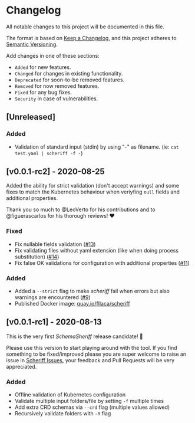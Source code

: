 # Changelog
All notable changes to this project will be documented in this file.

The format is based on [Keep a Changelog](https://keepachangelog.com/en/1.0.0/),
and this project adheres to [Semantic Versioning](https://semver.org/spec/v2.0.0.html).

Add changes in one of these sections:
* `Added` for new features.
* `Changed` for changes in existing functionality.
* `Deprecated` for soon-to-be removed features.
* `Removed` for now removed features.
* `Fixed` for any bug fixes.
* `Security` in case of vulnerabilities.

## [Unreleased]

### Added

- Validation of standard input (stdin) by using "-" as filename. (ie: `cat test.yaml | scheriff -f -`)

## [v0.0.1-rc2] - 2020-08-25

Added the ability for strict validation (don't accept warnings) and some fixes to match the Kubernetes behaviour when veriyfing `null` fields and additional properties.

Thank you so much to @LeoVerto for his contributions and to @figuerascarlos for his thorough reviews! :heart:

### Fixed

- Fix nullable fields validation ([#13](https://github.com/fllaca/scheriff/pull/13))
- Fix validating files without yaml extension (like when doing process substitution) ([#14](https://github.com/fllaca/scheriff/pull/14))
- Fix false OK validations for configuration with additional properties ([#11](https://github.com/fllaca/scheriff/pull/11))

### Added

- Added a `--strict` flag to make _scheriff_ fail when errors but also warnings are encountered ([#9](https://github.com/fllaca/scheriff/pull/9))
- Published Docker image: [quay.io/fllaca/scheriff](https://quay.io/repository/fllaca/scheriff?tab=tags)

## [v0.0.1-rc1] - 2020-08-13

This is the very first _SchemaSheriff_ release candidate! :tada:

Please use this version to start playing around with the tool. If you find something to be fixed/improved please you are super welcome to raise an issue in [Scheriff Issues](https://github.com/fllaca/scheriff/issues), your feedback and Pull Requests will be very appreciated.

### Added

- Offline validation of Kubernetes configuration
- Validate multiple input folders/file by setting `-f` multiple times
- Add extra CRD schemas via `--crd` flag (multiple values allowed)
- Recursively validate folders with `-R` flag

